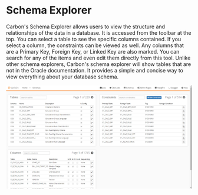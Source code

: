 # Schema Explorer
Carbon's Schema Explorer allows users to view the structure and relationships of the data in a database. It is accessed from the toolbar at the top. You can select a table to see the specific columns contained. If you select a column, the constraints can be viewed as well. Any columns that are a Primary Key, Foreign Key, or Linked Key are also marked. You can search for any of the items and even edit them directly from this tool. Unlike other schema explorers, Carbon's schema explorer will show tables that are not in the Oracle documentation. It provides a simple and concise way to view everything about your database schema.

<img src="Media/Schema-Explorer.png">
